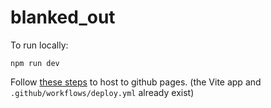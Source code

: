 # blanked_out

To run locally:
```
npm run dev
```

Follow [these steps](https://github.com/sitek94/vite-deploy-demo) to host to github pages. (the Vite app and `.github/workflows/deploy.yml` already exist)